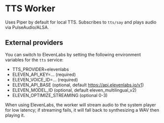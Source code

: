 # TTS Worker

Uses Piper by default for local TTS. Subscribes to `tts/say` and plays audio via PulseAudio/ALSA.

## External providers

You can switch to ElevenLabs by setting the following environment variables for the `tts` service:

- TTS_PROVIDER=elevenlabs
- ELEVEN_API_KEY=... (required)
- ELEVEN_VOICE_ID=... (required)
- ELEVEN_API_BASE (optional, default https://api.elevenlabs.io/v1)
- ELEVEN_MODEL_ID (optional, default eleven_multilingual_v2)
- ELEVEN_OPTIMIZE_STREAMING (optional 0-3)

When using ElevenLabs, the worker will stream audio to the system player for low latency; if streaming fails, it will fall back to synthesizing a WAV then playing it.
